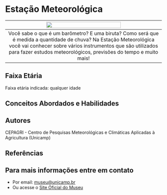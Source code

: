 # Estação Meteorológica

|<img src="eco.png" width="70%" height="70%"> |
|:-------------:|
| Você sabe o que é um barômetro? E uma biruta? Como será que é medida a quantidade de chuva? Na Estação Meteorológica você vai conhecer sobre vários instrumentos que são utilizados para fazer estudos meteorológicos, previsões do tempo e muito mais!|
 

## Faixa Etária
Faixa etária indicada: qualquer idade

## Conceitos Abordados e Habilidades

## Autores
CEPAGRI - Centro de Pesquisas Meteorológicas e Climáticas Aplicadas à Agricultura (Unicamp)

## Referências

## Para mais informações entre em contato

* Por email: museu@unicamp.br
* Ou acesse o [Site Oficial do Museu](https://www.mc.unicamp.br/visite)

